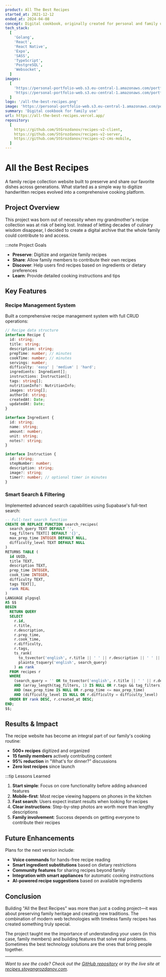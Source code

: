 ```yaml
---
product: All The Best Recipes
started_at: 2021-12-12
ended_at: 2024-04-08
concept: Digital cookbook, originally created for personal and family use, the platform now allows anyone to register, contribute their own recipes, and engage with the community by commenting, sharing experiences, and discovering new culinary ideas.
tech_stack:
  [
    'Golang',
    'React',
    'React Native',
    'Expo',
    'SASS',
    'TypeScript',
    'PostgreSQL',
    'Websocket',
  ]
images:
  [
    'https://personal-portfolio-web.s3.eu-central-1.amazonaws.com/portfolio/job-TechPods-91d71edc-44d1-4106-93c4-4e49e043b32e',
    'https://personal-portfolio-web.s3.eu-central-1.amazonaws.com/portfolio/job-TechPods-fc0dfa69-26e4-49d3-9fa4-b759bcfdc58f',
  ]
logo: '/all-the-best-recipes.png'
image: 'https://personal-portfolio-web.s3.eu-central-1.amazonaws.com/portfolio/job-TechPods-91d71edc-44d1-4106-93c4-4e49e043b32e'
summary: 'Digital cookbook for family use'
url: https://all-the-best-recipes.vercel.app/
repository:
  [
    https://github.com/StGrozdanov/recipes-v2-client,
    https://github.com/StGrozdanov/recipes-v2-server,
    https://github.com/StGrozdanov/recipes-v2-cms-mobile,
  ]
---
```


# All the Best Recipes

A family recipe collection website built to preserve and share our favorite dishes across generations. What started as a simple way to digitize handwritten recipes evolved into a comprehensive cooking platform.

## Project Overview

This project was born out of necessity when my grandmother's recipe collection was at risk of being lost. Instead of letting decades of culinary wisdom disappear, I decided to create a digital archive that the whole family could contribute to and access.

:::note Project Goals

- **Preserve**: Digitize and organize family recipes
- **Share**: Allow family members to contribute their own recipes
- **Discover**: Help users find recipes based on ingredients or dietary preferences
- **Learn**: Provide detailed cooking instructions and tips

## Key Features

### Recipe Management System

Built a comprehensive recipe management system with full CRUD operations:

```typescript
// Recipe data structure
interface Recipe {
  id: string;
  title: string;
  description: string;
  prepTime: number; // minutes
  cookTime: number; // minutes
  servings: number;
  difficulty: 'easy' | 'medium' | 'hard';
  ingredients: Ingredient[];
  instructions: Instruction[];
  tags: string[];
  nutritionInfo?: NutritionInfo;
  images: string[];
  authorId: string;
  createdAt: Date;
  updatedAt: Date;
}

interface Ingredient {
  id: string;
  name: string;
  amount: number;
  unit: string;
  notes?: string;
}

interface Instruction {
  id: string;
  stepNumber: number;
  description: string;
  image?: string;
  timer?: number; // optional timer in minutes
}
```

### Smart Search & Filtering

Implemented advanced search capabilities using Supabase's full-text search:

```sql
-- Full-text search function
CREATE OR REPLACE FUNCTION search_recipes(
  search_query TEXT DEFAULT '',
  tag_filters TEXT[] DEFAULT '{}',
  max_prep_time INTEGER DEFAULT NULL,
  difficulty_level TEXT DEFAULT NULL
)
RETURNS TABLE (
  id UUID,
  title TEXT,
  description TEXT,
  prep_time INTEGER,
  cook_time INTEGER,
  difficulty TEXT,
  tags TEXT[],
  rank REAL
)
LANGUAGE plpgsql
AS $$
BEGIN
  RETURN QUERY
  SELECT
    r.id,
    r.title,
    r.description,
    r.prep_time,
    r.cook_time,
    r.difficulty,
    r.tags,
    ts_rank(
      to_tsvector('english', r.title || ' ' || r.description || ' ' || array_to_string(r.tags, ' ')),
      plainto_tsquery('english', search_query)
    ) as rank
  FROM recipes r
  WHERE
    (search_query = '' OR to_tsvector('english', r.title || ' ' || r.description) @@ plainto_tsquery('english', search_query))
    AND (array_length(tag_filters, 1) IS NULL OR r.tags && tag_filters)
    AND (max_prep_time IS NULL OR r.prep_time <= max_prep_time)
    AND (difficulty_level IS NULL OR r.difficulty = difficulty_level)
  ORDER BY rank DESC, r.created_at DESC;
END;
$$;
```

## Results & Impact

The recipe website has become an integral part of our family's cooking routine:

- **500+ recipes** digitized and organized
- **15 family members** actively contributing content
- **95% reduction** in "What's for dinner?" discussions
- **Zero lost recipes** since launch

:::tip Lessons Learned

1. **Start simple**: Focus on core functionality before adding advanced features
2. **Mobile-first**: Most recipe viewing happens on phones in the kitchen
3. **Fast search**: Users expect instant results when looking for recipes
4. **Clear instructions**: Step-by-step photos are worth more than lengthy descriptions
5. **Family involvement**: Success depends on getting everyone to contribute their recipes

## Future Enhancements

Plans for the next version include:

- **Voice commands** for hands-free recipe reading
- **Smart ingredient substitutions** based on dietary restrictions
- **Community features** for sharing recipes beyond family
- **Integration with smart appliances** for automatic cooking instructions
- **AI-powered recipe suggestions** based on available ingredients

## Conclusion

Building "All the Best Recipes" was more than just a coding project—it was about preserving family heritage and creating new traditions. The combination of modern web technologies with timeless family recipes has created something truly special.

The project taught me the importance of understanding your users (in this case, family members) and building features that solve real problems. Sometimes the best technology solutions are the ones that bring people together.

---

_Want to see the code? Check out the [GitHub repository](https://github.com/StGrozdanov/recipes-blog) or try the live site at [recipes.stoyangrozdanov.com](https://recipes.stoyangrozdanov.com)._
